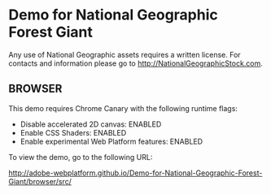 Demo for National Geographic Forest Giant
========================

Any use of National Geographic assets requires a written license. For contacts and information please go to http://NationalGeographicStock.com.

BROWSER
-------

This demo requires Chrome Canary with the following runtime flags:

* Disable accelerated 2D canvas: ENABLED
* Enable CSS Shaders: ENABLED
* Enable experimental Web Platform features: ENABLED

To view the demo, go to the following URL:

http://adobe-webplatform.github.io/Demo-for-National-Geographic-Forest-Giant/browser/src/
